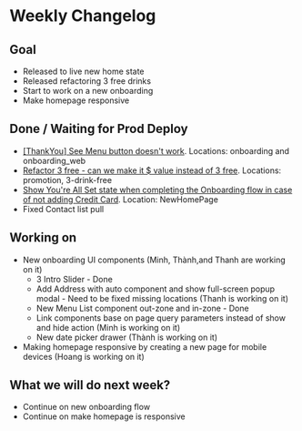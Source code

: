 # Weekly Changelog
## Goal
- Released to live new home state
- Released refactoring 3 free drinks
- Start to work on a new onboarding
- Make homepage responsive

## Done / Waiting for Prod Deploy
- [[ThankYou] See Menu button doesn't work](https://www.notion.so/ThankYou-See-Menu-button-doesn-t-work-9141b86264cf41e0acf342fe1e12627f). Locations: onboarding and onboarding_web
- [Refactor 3 free - can we make it $ value instead of 3 free](https://www.notion.so/refactor-3-free-can-we-make-it-value-instead-of-3-free-dfb451963ddb47b7a7c95fab764331e7). Locations: promotion, 3-drink-free
- [Show You're All Set state when completing the Onboarding flow in case of not adding Credit Card](https://www.notion.so/Show-You-re-All-Set-state-when-completing-the-Onboarding-flow-in-case-of-not-adding-Credit-Card-ff2d4a3aed5342a48d9bb14a79a6e14f). Location: NewHomePage
- Fixed Contact list pull

## Working on
- New onboarding UI components (Minh, Thành,and Thanh are working on it)
	- 3 Intro Slider - Done
    - Add Address with auto component and show full-screen popup modal - Need to be fixed missing locations (Thanh is working on it)
    - New Menu List component out-zone and in-zone - Done
    - Link components base on page query parameters instead of show and hide action (Minh is working on it)
    - New date picker drawer (Thành is working on it)
- Making homepage responsive by creating a new page for mobile devices (Hoang is working on it)

## What we will do next week?
- Continue on new onboarding flow
- Continue on make homepage is responsive